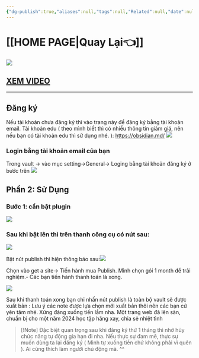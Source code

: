 ```yaml
---
{"dg-publish":true,"aliases":null,"tags":null,"Related":null,"date":null,"URL":null,"Author":null,"image":"https://i.imgur.com/wrFOLXL.png","permalink":"/noi-dung-khoa-hoc/phan-2-mo-rong-va-ung-dung/huong-dan-dang-ky-tai-khoan-publish-obsidian/","dgPassFrontmatter":true,"noteIcon":"1"}
---
```


 
# [[HOME PAGE\|Quay Lại👈]]

![](https://i.imgur.com/wrFOLXL.png)

## [ XEM VIDEO](https://www.facebook.com/groups/219067851029823/posts/330103163259624/)
---

## Đăng ký
Nếu tài khoản chưa đăng ký thì vào trang này để đăng ký bằng tài khoản email. Tài khoản edu ( theo mình biết thì có nhiều thông tin giảm giá, nên nếu bạn có tài khoản edu thì sử dụng nhé. ): https://obsidian.md/
![](https://i.imgur.com/UDi4807.png)

### Login bằng tài khoản email của bạn 
Trong vault -> vào mục setting->General-> Loging bằng tài khoản đăng ký ở bước trên
![](https://i.imgur.com/HpHKiM0.png)


## Phần 2: Sử Dụng
### Bước 1: cần bật plugin 
![](https://i.imgur.com/HjaHDGD.png)

### Sau khi bật lên thì trên thanh công cụ có nút sau:
 ![](https://i.imgur.com/Br50r3a.png)

Bật nút publish thì hiện thông báo sau:![](https://i.imgur.com/aD5nFlU.png)

Chọn vào get a site-> Tiến hành mua Publish. Mình chọn gói 1 month để trải nghiệm.- Các bạn tiến hành thanh toán là xong.

![](https://i.imgur.com/dpcqS1Y.png)


Sau khi thanh toán xong bạn chỉ nhấn nút publish là toàn bộ vault sẽ được xuất bản : Lưu ý các note được lựa chọn mới xuất bản thôi nên các bạn cứ yên tâm nhé.
Xứng đáng xuống tiền lắm nha. Một trang web đã lên sàn, chuẩn bị cho một năm 2024 học tập hăng xay, chia sẻ nhiệt tình


> [!Note] Đặc biệt quan trọng sau khi đăng ký thử 1 tháng thì nhớ hủy chức năng tự động gia hạn đi nha. Nếu thực sự đam mê, thực sự muốn dùng ta lại đăng ký ( Mình tự xuống tiền chứ không phải vì quên ). Ai cũng thích làm người chủ động mà. ^^

